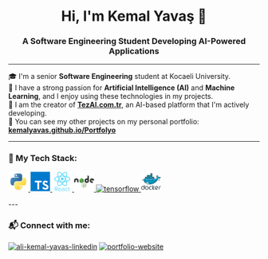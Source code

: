 <h1 align="center">Hi, I'm Kemal Yavaş 👋</h1>
<h3 align="center">A Software Engineering Student Developing AI-Powered Applications</h3>

---

<p align="left">
  🎓 I'm a senior <b>Software Engineering</b> student at Kocaeli University.
  <br/>
  🧠 I have a strong passion for <b>Artificial Intelligence (AI)</b> and <b>Machine Learning</b>, and I enjoy using these technologies in my projects.
  <br/>
  🚀 I am the creator of <a href="https://tezai.com.tr" target="_blank"><b>TezAI.com.tr</b></a>, an AI-based platform that I'm actively developing.
  <br/>
  💼 You can see my other projects on my personal portfolio: <a href="https://kemalyavas.github.io/Portfolyo/" target="_blank"><b>kemalyavas.github.io/Portfolyo</b></a>
</p>

---

<h3 align="left">🚀 My Tech Stack:</h3>
<p align="left">
  <a href="https://www.python.org" target="_blank" rel="noreferrer"> <img src="https://raw.githubusercontent.com/devicons/devicon/master/icons/python/python-original.svg" alt="python" width="40" height="40"/> </a>
  <a href="https://www.typescriptlang.org/" target="_blank" rel="noreferrer"> <img src="https://raw.githubusercontent.com/devicons/devicon/master/icons/typescript/typescript-original.svg" alt="typescript" width="40" height="40"/> </a>
  <a href="https://reactjs.org/" target="_blank" rel="noreferrer"> <img src="https://raw.githubusercontent.com/devicons/devicon/master/icons/react/react-original-wordmark.svg" alt="react" width="40" height="40"/> </a>
  <a href="https://nodejs.org" target="_blank" rel="noreferrer"> <img src="https://raw.githubusercontent.com/devicons/devicon/master/icons/nodejs/nodejs-original-wordmark.svg" alt="nodejs" width="40" height="40"/> </a>
  <a href="https://www.tensorflow.org" target="_blank" rel="noreferrer"> <img src="https://www.vectorlogo.zone/logos/tensorflow/tensorflow-icon.svg" alt="tensorflow" width="40" height="40"/> </a>
  <a href="https://www.docker.com/" target="_blank" rel="noreferrer"> <img src="https://raw.githubusercontent.com/devicons/devicon/master/icons/docker/docker-original-wordmark.svg" alt="docker" width="40" height="40"/> </a>
</p>
---

<h3 align="left">📬 Connect with me:</h3>
<p align="left">
  <a href="https://www.linkedin.com/in/your-linkedin-username/" target="blank"><img align="center" src="https://raw.githubusercontent.com/rahuldkjain/github-profile-readme-generator/master/src/images/icons/Social/linked-in-alt.svg" alt="ali-kemal-yavas-linkedin" height="30" width="40" /></a>
  <a href="https://kemalyavas.github.io/Portfolyo/" target="blank"><img align="center" src="https://img.icons8.com/material-outlined/48/FFFFFF/domain.png" alt="portfolio-website" height="30" width="30"/></a>
</p>
